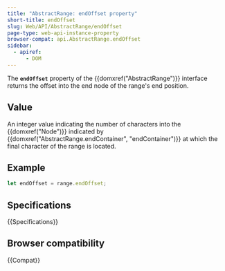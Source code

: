 ```yaml
---
title: "AbstractRange: endOffset property"
short-title: endOffset
slug: Web/API/AbstractRange/endOffset
page-type: web-api-instance-property
browser-compat: api.AbstractRange.endOffset
sidebar:
  - apiref:
      - DOM
---
```


The **`endOffset`** property of the {{domxref("AbstractRange")}} interface returns the offset into the end node of the range's end position.

## Value

An integer value indicating the number of characters into the {{domxref("Node")}} indicated by {{domxref("AbstractRange.endContainer", "endContainer")}} at which the final character of the range is located.

## Example

```js
let endOffset = range.endOffset;
```

## Specifications

{{Specifications}}

## Browser compatibility

{{Compat}}
